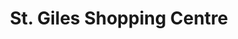 ---
title: "St. Giles Shopping Centre"
url: /elgin/st-giles-shopping-centre/
shop: Einkaufszentrum
---